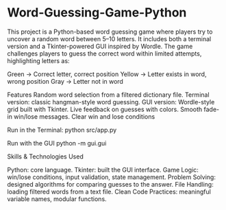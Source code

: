 # Word-Guessing-Game-Python
This project is a Python-based word guessing game where players try to uncover a random word between 5–10 letters. It includes both a terminal version and a Tkinter-powered GUI inspired by Wordle.
The game challenges players to guess the correct word within limited attempts, highlighting letters as:

Green → Correct letter, correct position
Yellow → Letter exists in word, wrong position
Gray → Letter not in word

Features
Random word selection from a filtered dictionary file.
Terminal version: classic hangman-style word guessing.
GUI version: Wordle-style grid built with Tkinter.
Live feedback on guesses with colors.
Smooth fade-in win/lose messages.
Clear win and lose conditions

Run in the Terminal:
python src/app.py

Run with the GUI
python -m gui.gui

Skills & Technologies Used

Python: core language.
Tkinter: built the GUI interface.
Game Logic: win/lose conditions, input validation, state management.
Problem Solving: designed algorithms for comparing guesses to the answer.
File Handling: loading filtered words from a text file.
Clean Code Practices: meaningful variable names, modular functions.
